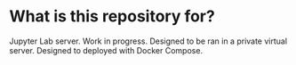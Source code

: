# What is this repository for?

Jupyter Lab server. Work in progress.
Designed to be ran in a private virtual server.
Designed to deployed with Docker Compose.
